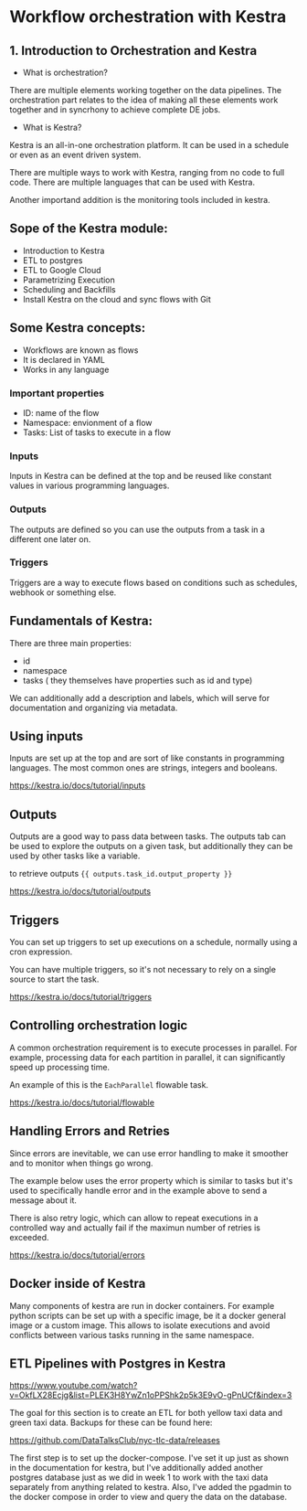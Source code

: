 # Workflow orchestration with Kestra

## 1. Introduction to Orchestration and Kestra

* What is orchestration?

There are multiple elements working together on the data pipelines. The orchestration part relates to the idea of making all these elements work together and in syncrhony to achieve complete DE jobs.

* What is Kestra?

Kestra is an all-in-one orchestration platform. It can be used in a schedule or even as an event driven system. 

There are multiple ways to work with Kestra, ranging from no code to full code. There are multiple languages that can be used with Kestra. 

Another importand addition is the monitoring tools included in kestra. 

## Sope of the Kestra module:

- Introduction to Kestra
- ETL to postgres
- ETL to Google Cloud
- Parametrizing Execution
- Scheduling and Backfills
- Install Kestra on the cloud and sync flows with Git


## Some Kestra concepts:

- Workflows are known as flows
- It is declared in YAML
- Works in any language

### Important properties

- ID: name of the flow
- Namespace: envionment of a flow
- Tasks: List of tasks to execute in a flow


### Inputs

Inputs in Kestra can be defined at the top and be reused like constant values in various programming languages.

### Outputs

The outputs are defined so you can use the outputs from a task in a different one later on.

### Triggers

Triggers are a way to execute flows based on conditions such as schedules, webhook or something else. 

## Fundamentals of Kestra:

There are three main properties:

* id
* namespace
* tasks ( they themselves have properties such as id and type)

We can additionally add a description and labels, which will serve for documentation and organizing via metadata.

## Using inputs

Inputs are set up at the top and are sort of like constants in programming languages. The most common ones are strings, integers and booleans.

https://kestra.io/docs/tutorial/inputs

## Outputs

Outputs are a good way to pass data between tasks. The outputs tab can be used to explore the outputs on a given task, but additionally they can be used by other tasks like a variable. 

to retrieve outputs `{{ outputs.task_id.output_property }}`

https://kestra.io/docs/tutorial/outputs

## Triggers

You can set up triggers to set up executions on a schedule, normally using a cron expression.

You can have multiple triggers, so it's not necessary to rely on a single source to start the task. 

https://kestra.io/docs/tutorial/triggers

## Controlling orchestration logic

A common orchestration requirement is to execute processes in parallel. For example, processing data for each partition in parallel, it can significantly speed up processing time. 

An example of this is the `EachParallel` flowable task.

https://kestra.io/docs/tutorial/flowable

## Handling Errors and Retries

Since errors are inevitable, we can use error handling to make it smoother and to monitor when things go wrong. 

The example below uses the error property which is similar to tasks but it's used to specifically handle error and in the example above to send a message about it.

There is also retry logic, which can allow to repeat executions in a controlled way and actually fail if the maximun number of retries is exceeded. 

https://kestra.io/docs/tutorial/errors

## Docker inside of Kestra

Many components of kestra are run in docker containers. For example python scripts can be set up with a specific image, be it a docker general image or a custom image. This allows to isolate executions and avoid conflicts between various tasks running in the same namespace. 

## ETL Pipelines with Postgres in Kestra

https://www.youtube.com/watch?v=OkfLX28Ecjg&list=PLEK3H8YwZn1oPPShk2p5k3E9vO-gPnUCf&index=3

The goal for this section is to create an ETL for both yellow taxi data and green taxi data. Backups for these can be found here:

https://github.com/DataTalksClub/nyc-tlc-data/releases

The first step is to set up the docker-compose. I've set it up just as shown in the documentation for kestra, but I've additionally added another postgres database just as we did in week 1 to work with the taxi data separately from anything related to kestra. Also, I've added the pgadmin to the docker compose in order to view and query the data on the database. 